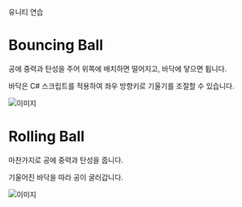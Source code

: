 유니티 연습

# Bouncing Ball

공에 중력과 탄성을 주어 위쪽에 배치하면 떨어지고, 바닥에 닿으면 튑니다.

바닥은 C# 스크립트를 적용하여 좌우 방향키로 기울기를 조절할 수 있습니다.

![이미지](./img/bouncingball)

# Rolling Ball

마찬가지로 공에 중력과 탄성을 줍니다.

기울어진 바닥을 따라 공이 굴러갑니다.

![이미지](./img/rollingball)
